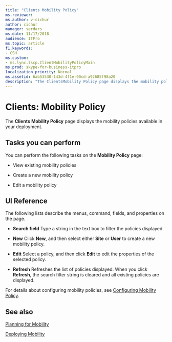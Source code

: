 ```yaml
---
title: "Clients Mobility Policy"
ms.reviewer: 
ms.author: v-cichur
author: cichur
manager: serdars
ms.date: 11/17/2018
audience: ITPro
ms.topic: article
f1.keywords:
- CSH
ms.custom:
- ms.lync.lscp.ClientMobilityPolicyMain
ms.prod: skype-for-business-itpro
localization_priority: Normal
ms.assetid: 6ab53530-143d-4f1e-90cd-a92685f98a20
description: "The ClientsMobility Policy page displays the mobility policies available in your deployment."
---
```


# Clients: Mobility Policy

The **Clients** **Mobility Policy** page displays the mobility policies available in your deployment.

## Tasks you can perform

You can perform the following tasks on the **Mobility Policy** page:

- View existing mobility policies

- Create a new mobility policy

- Edit a mobility policy

## UI Reference

The following lists describe the menus, command, fields, and properties on the page.


- **Search field** Type a string in the text box to filter the policies displayed.

- **New** Click **New**, and then select either **Site** or **User** to create a new mobility policy.

- **Edit** Select a policy, and then click **Edit** to edit the properties of the selected policy.

- **Refresh** Refreshes the list of policies displayed. When you click **Refresh**, the search filter string is cleared and all existing policies are displayed.

For details about configuring mobility policies, see [Configuring Mobility Policy](https://technet.microsoft.com/library/595536e0-9bb3-49a3-8d13-1a77351ebc62.aspx).

## See also

[Planning for Mobility](https://technet.microsoft.com/library/12000359-09b5-48f0-986d-fab3a1487f9c.aspx)

[Deploying Mobility](https://technet.microsoft.com/library/f41e6b25-d2cd-43fd-a17b-22cfda8bcd4f.aspx)
